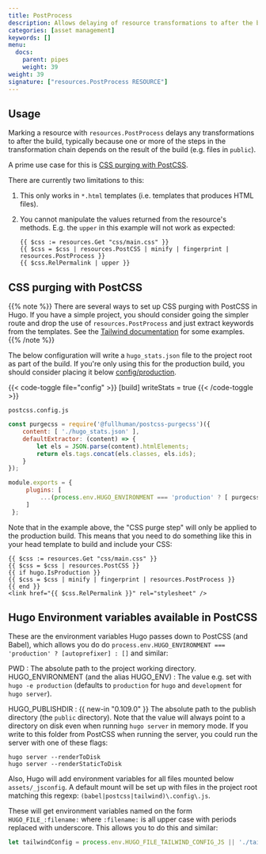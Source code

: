 ```yaml
---
title: PostProcess
description: Allows delaying of resource transformations to after the build.
categories: [asset management]
keywords: []
menu:
  docs:
    parent: pipes
    weight: 39
weight: 39
signature: ["resources.PostProcess RESOURCE"]
---
```


## Usage

Marking a resource with `resources.PostProcess` delays any transformations to after the build, typically because one or more of the steps in the transformation chain depends on the result of the build (e.g. files in `public`).

A prime use case for this is [CSS purging with PostCSS](#css-purging-with-postcss).

There are currently two limitations to this:

1. This only works in `*.html` templates (i.e. templates that produces HTML files).
2. You cannot manipulate the values returned from the resource's methods. E.g. the `upper` in this example will not work as expected:

    ```go-html-template
    {{ $css := resources.Get "css/main.css" }}
    {{ $css = $css | resources.PostCSS | minify | fingerprint | resources.PostProcess }}
    {{ $css.RelPermalink | upper }}
    ```

## CSS purging with PostCSS

{{% note %}}
There are several ways to set up CSS purging with PostCSS in Hugo. If you have a simple project, you should consider going the simpler route and drop the use of `resources.PostProcess` and just extract keywords from the templates. See the [Tailwind documentation](https://tailwindcss.com/docs/controlling-file-size/#app) for some examples.
{{% /note %}}

The below configuration will write a `hugo_stats.json` file to the project root as part of the build. If you're only using this for the production build, you should consider placing it below [config/production](/getting-started/configuration/#configuration-directory).

{{< code-toggle file="config" >}}
[build]
  writeStats = true
{{< /code-toggle >}}

`postcss.config.js`

```js
const purgecss = require('@fullhuman/postcss-purgecss')({
    content: [ './hugo_stats.json' ],
    defaultExtractor: (content) => {
        let els = JSON.parse(content).htmlElements;
        return els.tags.concat(els.classes, els.ids);
    }
});

module.exports = {
     plugins: [
         ...(process.env.HUGO_ENVIRONMENT === 'production' ? [ purgecss ] : [])
     ]
 };
```

Note that in the example above, the "CSS purge step" will only be applied to the production build. This means that you need to do something like this in your head template to build and include your CSS:

```go-html-template
{{ $css := resources.Get "css/main.css" }}
{{ $css = $css | resources.PostCSS }}
{{ if hugo.IsProduction }}
{{ $css = $css | minify | fingerprint | resources.PostProcess }}
{{ end }}
<link href="{{ $css.RelPermalink }}" rel="stylesheet" />
```


## Hugo Environment variables available in PostCSS

These are the environment variables Hugo passes down to PostCSS (and Babel), which allows you do do `process.env.HUGO_ENVIRONMENT === 'production' ? [autoprefixer] : []` and similar:

PWD
: The absolute path to the project working directory.
HUGO_ENVIRONMENT (and the alias HUGO_ENV)
: The value e.g. set with `hugo -e production` (defaults to `production` for `hugo` and `development` for `hugo server`).

HUGO_PUBLISHDIR
: {{ new-in "0.109.0" }} The absolute path to the publish directory (the `public` directory). Note that the value will always point to a directory on disk even when running `hugo server` in memory mode. If you write to this folder from PostCSS when running the server, you could run the server with one of these flags:

```
hugo server --renderToDisk
hugo server --renderStaticToDisk
```

Also, Hugo will add environment variables for all files mounted below `assets/_jsconfig`. A default mount will be set up with files in the project root matching this regexp: `(babel|postcss|tailwind)\.config\.js`.

These will get environment variables named on the form `HUGO_FILE_:filename:` where `:filename:` is all upper case with periods replaced with underscore. This allows you to do this and similar:

```js
let tailwindConfig = process.env.HUGO_FILE_TAILWIND_CONFIG_JS || './tailwind.config.js';
```
